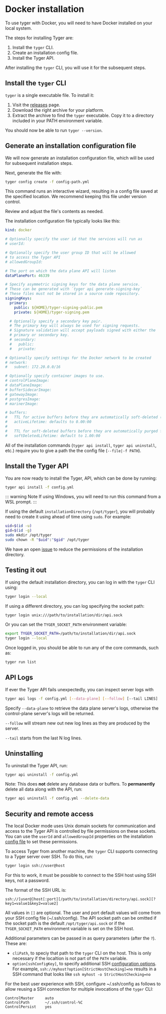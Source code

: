 # Docker installation

 To use tyger with Docker, you will need to have Docker installed on your local system.

 The steps for installing Tyger are:

1. Install the `tyger` CLI.
2. Create an installation config file.
5. Install the Tyger API.

After installing the `tyger` CLI, you will use it for the subsequent steps.

## Install the `tyger` CLI

`tyger` is a single executable file. To install it:

1. Visit the [releases](https://github.com/microsoft/tyger/releases) page.
2. Download the right archive for your platform.
3. Extract the archive to find the `tyger` executable. Copy it to a directory
   included in your PATH environment variable.

You should now be able to run `tyger --version`.

## Generate an installation configuration file

We will now generate an installation configuration file, which will be used for
subsequent installation steps.

Next, generate the file with:

```bash
tyger config create -f config-path.yml
```

This command runs an interactive wizard, resulting in a config file saved at the
specified location. We recommend keeping this file under version control.

Review and adjust the file's contents as needed.

The installation configuration file typically looks like this:

```yaml
kind: docker

# Optionally specify the user id that the services will run as
# userId:

# Optionally specify the user group ID that will be allowed
# to access the Tyger API
# allowedGroupId:

# The port on which the data plane API will listen
dataPlanePort: 46339

# Specify asymmetric signing keys for the data plane service.
# These can be generated with `tyger api generate-signing-key`
# These files must not be stored in a source code repository.
signingKeys:
  primary:
    public: ${HOME}/tyger-signing-public.pem
    private: ${HOME}/tyger-signing.pem

  # Optionally specify a secondary key pair.
  # The primary key will always be used for signing requests.
  # Signature validation will accept payloads signed with either the
  # primary or secondary key.
  # secondary:
  #   public:
  #   private:

# Optionally specify settings for the Docker network to be created
# network:
#   subnet: 172.20.0.0/16

# Optionally specify container images to use.
# controlPlaneImage:
# dataPlaneImage:
# bufferSidecarImage:
# gatewayImage:
# postgresImage:
# marinerImage:

# buffers:
#   TTL for active buffers before they are automatically soft-deleted (D.HH:MM:SS) (0 = never expire)
#   activeLifetime: defaults to 0.00:00
#
#   TTL for soft-deleted buffers before they are automatically purged forever (D.HH:MM:SS) (0 = purge immediately)
#   softDeletedLifetime: default to 1.00:00

```

All of the installation commands (`tyger api install`, `tyger api uninstall`,
etc.) require you to give a path the the config file (`--file|-f PATH`).


## Install the Tyger API

You are now ready to install the Tyger, API, which can be done by running:

```bash
tyger api install -f config.yml
```

::: warning Note
If using Windows, you will need to run this command from a WSL prompt.
:::

If using the default `installationDirectory` (`/opt/tyger`), you will probably
need to create it using ahead of time using `sudo`. For example:

```bash
uid=$(id -u)
gid=$(id -g)
sudo mkdir /opt/tyger
sudo chown -R "$uid":"$gid" /opt/tyger
```

We have an open [issue](https://github.com/microsoft/tyger/issues/146) to reduce the permissions of the installation directory.

## Testing it out

If using the default installation directory, you can log in with the `tyger` CLI using:

```bash
tyger login --local
```

If using a different directory, you can log specifying the socket path:

```bash
tyger login unix:///path/to/installation/dir/api.sock
```

Or you can set the `TYGER_SOCKET_PATH` environment variable:

```bash
export TYGER_SOCKET_PATH=/path/to/installation/dir/api.sock
tyger login --local
```

Once logged in, you should be able to run any of the core commands, such as:

```bash
tyger run list
```

## API Logs

If ever the Tyger API fails unexpectedly, you can inspect server logs with

```bash
tyger api logs -f config.yml [--data-plane] [--follow] [--tail LINES]
```

Specify `--data-plane` to retrieve the data plane server's logs, otherwise the
control-plane server's logs will be returned.

`--follow` will stream new out new log lines as they are produced by the server.

`--tail` starts from the last N log lines.

## Uninstalling

To uninstall the Tyger API, run:

```bash
tyger api uninstall -f config.yml
```

Note: This does **not** delete any database data or buffers. To **permanently**
delete all data along with the API, run:

```bash
tyger api uninstall -f config.yml --delete-data
```

## Security and remote access

The local Docker mode uses Unix domain sockets for communication and access to
the Tyger API is controlled by file permissions on these sockets. You can use
the `userId` and `allowedGroupId` properties on the installation [config
file](#generate-an-installation-configuration-file) to set these permissions.

To access Tyger from another machine, the `tyger` CLI supports connecting to a
Tyger server over SSH. To do this, run:

```bash
tyger login ssh://user@host
```

For this to work, it must be possible to connect to the SSH host using SSH keys,
not a password.

The format of the SSH URL is:

```
ssh://[user@]host[:port][/path/to/installation/directory/api.sock][?key1=value1&key2=value2]
```

All values in `[]` are optional. The user and port default values will come from
your SSH config file (~/.ssh/config). The API socket path can be omitted if the
socket path is the default `/opt/tyger/api.sock` or if the `TYGER_SOCKET_PATH`
environment variable is set on the SSH host.

Additional parameters can be passed in as query parameters (after the `?`).
These are:

 - `cliPath`, to speciy that path to the `tyger` CLI on the host. This is only
necessary if the localtion is not part of the `PATH` variable.
- `option[sshConfigKey]`, to specify additional SSH
[configuration options](https://www.man7.org/linux/man-pages/man5/ssh_config.5.html).
For example, `ssh://myhost?option[StrictHostChecking]=no` results in a SSH command
that looks like `ssh myhost -o StrictHostChecking=no`

For the best user experience with SSH, configure ~/.ssh/config as follows to
allow reusing a SSH connection for multiple invocations of the `tyger` CLI:

```
ControlMaster     auto
ControlPath       ~/.ssh/control-%C
ControlPersist    yes
```
